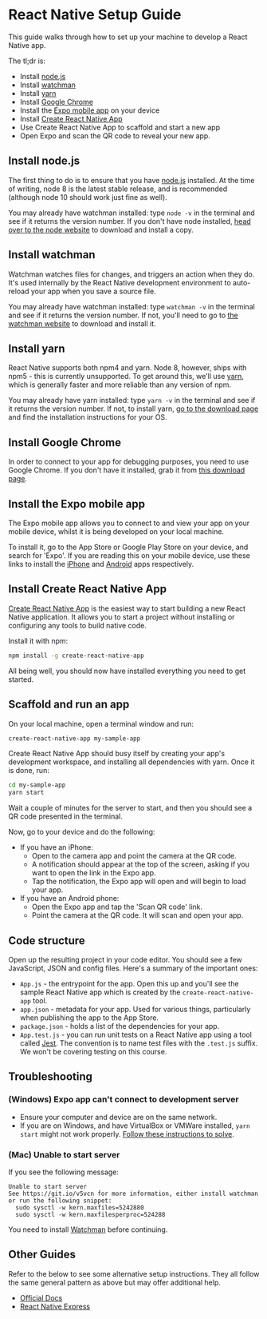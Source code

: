 # React Native Setup Guide

This guide walks through how to set up your machine to develop a React Native app.

The tl;dr is:

- Install [node.js](https://nodejs.org/en/)
- Install [watchman](https://nodejs.org/en/)
- Install [yarn](https://yarnpkg.com/)
- Install [Google Chrome](https://www.google.com/chrome/)
- Install the [Expo mobile app](https://expo.io/) on your device
- Install [Create React Native App](https://github.com/react-community/create-react-native-app)
- Use Create React Native App to scaffold and start a new app
- Open Expo and scan the QR code to reveal your new app.

<!-- break -->

## Install node.js

The first thing to do is to ensure that you have [node.js](https://nodejs.org/en/) installed. At the time of writing, node 8 is the latest stable release, and is recommended (although node 10 should work just fine as well).

You may already have watchman installed: type `node -v` in the terminal and see if it returns the version number. If you don't have node installed, [head over to the node website](https://nodejs.org/en/download/) to download and install a copy.

<!-- break -->

## Install watchman

Watchman watches files for changes, and triggers an action when they do. It's used internally by the React Native development environment to auto-reload your app when you save a source file.

You may already have watchman installed: type `watchman -v` in the terminal and see if it returns the version number. If not, you'll need to go to [the watchman website](https://facebook.github.io/watchman/) to download and install it.

<!-- break -->

## Install yarn

React Native supports both npm4 and yarn. Node 8, however, ships with npm5 - this is currently unsupported. To get around this, we'll use [yarn](https://yarnpkg.com/), which is generally faster and more reliable than any version of npm.

You may already have yarn installed: type `yarn -v` in the terminal and see if it returns the version number. If not, to install yarn, [go to the download page](https://yarnpkg.com/en/docs/install) and find the installation instructions for your OS.

<!-- break -->

## Install Google Chrome

In order to connect to your app for debugging purposes, you need to use Google Chrome. If you don't have it installed, grab it from [this download page](https://www.google.com/chrome/browser/desktop/).

## Install the Expo mobile app

The Expo mobile app allows you to connect to and view your app on your mobile device, whilst it is being developed on your local machine.

To install it, go to the App Store or Google Play Store on your device, and search for 'Expo'. If you are reading this on your mobile device, use these links to install the [iPhone](https://itunes.apple.com/app/apple-store/id982107779?mt=8) and [Android](https://play.google.com/store/apps/details?id=host.exp.exponent) apps respectively.

<!-- break -->

## Install Create React Native App

[Create React Native App](https://github.com/react-community/create-react-native-app) is the easiest way to start building a new React Native application. It allows you to start a project without installing or configuring any tools to build native code.

Install it with npm:

``` bash
npm install -g create-react-native-app
```

All being well, you should now have installed everything you need to get started.

<!-- break -->

## Scaffold and run an app

On your local machine, open a terminal window and run:

``` bash
create-react-native-app my-sample-app
```

Create React Native App should busy itself by creating your app's development workspace, and installing all dependencies with yarn. Once it is done, run:

``` bash
cd my-sample-app
yarn start
```

Wait a couple of minutes for the server to start, and then you should see a QR code presented in the terminal.

Now, go to your device and do the following:

- If you have an iPhone:
  - Open to the camera app and point the camera at the QR code.
  - A notification should appear at the top of the screen, asking if you want to open the link in the Expo app.
  - Tap the notification, the Expo app will open and will begin to load your app.
- If you have an Android phone:
  - Open the Expo app and tap the 'Scan QR code' link.
  - Point the camera at the QR code. It will scan and open your app.

<!-- break -->

## Code structure

Open up the resulting project in your code editor. You should see a few JavaScript, JSON and config files. Here's a summary of the important ones:

- `App.js` - the entrypoint for the app. Open this up and you'll see the sample React Native app which is created by the `create-react-native-app` tool.
- `app.json` - metadata for your app. Used for various things, particularly when publishing the app to the App Store.
- `package.json` - holds a list of the dependencies for your app.
- `App.test.js` - you can run unit tests on a React Native app using a tool called [Jest](https://facebook.github.io/jest/). The convention is to name test files with the `.test.js` suffix. We won't be covering testing on this course.

<!-- break -->

## Troubleshooting

### (Windows) Expo app can't connect to development server

- Ensure your computer and device are on the same network.
- If you are on Windows, and have VirtualBox or VMWare installed, `yarn start` might not work properly. [Follow these instructions to solve](https://github.com/react-community/create-react-native-app/issues/60#issuecomment-317104728).

### (Mac) Unable to start server

If you see the following message:

```
Unable to start server
See https://git.io/v5vcn for more information, either install watchman or run the following snippet:
  sudo sysctl -w kern.maxfiles=5242880
  sudo sysctl -w kern.maxfilesperproc=524288
```

You need to install [Watchman](https://facebook.github.io/watchman/) before continuing.

<!-- break -->

## Other Guides

Refer to the below to see some alternative setup instructions. They all follow the same general pattern as above but may offer additional help.

- [Official Docs](https://facebook.github.io/react-native/docs/getting-started.html)
- [React Native Express](http://www.reactnativeexpress.com/quick_start)